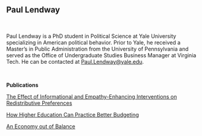 ## Paul Lendway

&nbsp;

Paul Lendway is a PhD student in Political Science at Yale University specializing in American political behavior. Prior to Yale, he received a Master’s in Public Administration from the University of Pennsylvania and served as the Office of Undergraduate Studies Business Manager at Virginia Tech. He can be contacted at Paul.Lendway@yale.edu. 

 &nbsp;

**Publications** 
 
 <a href="https://www.yalejournal.org/publications/the-effect-of-informational-and-empathy-enhancing-interventions-on-redistributive-preferences" URL> The Effect of Informational and Empathy-Enhancing Interventions on Redistributive Preferences </a>
  
<a href="https://www.fels.upenn.edu/recap/posts/1162" URL> How Higher Education Can Practice Better Budgeting </a>
 
 <a href="https://www.fels.upenn.edu/recap/posts/834" URL> An Economy out of Balance </a>
 
 &nbsp;






